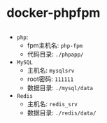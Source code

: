 # docker-phpfpm

##

 * `php`: 
   * fpm主机名: `php-fpm`
   * 代码目录: `./phpapp/`
 * `MySQL`
    * 主机名: `mysqlsrv`
    * root密码: `111111`
    * 数据目录: `./mysql/data`
 * `Redis`
    * 主机名: `redis_srv`
    * 数据目录: `./redis/data/`
